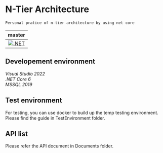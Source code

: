 # N-Tier Architecture
	Personal pratice of n-tier architecture by using net core
	
| master     |
| :-----------:  |
| [![.NET](https://github.com/AveryHu/NetCoreWebAPI/actions/workflows/dotnet.yml/badge.svg?branch=master)](https://github.com/AveryHu/NetCoreWebAPI/actions/workflows/dotnet.yml) |
 
## Developement environment

*Visual Studio 2022*  
*.NET Core 6*  
*MSSQL 2019*

## Test environment

For testing, you can use docker to build up the temp testing environment.
Please find the guide in TestEnvironment folder.

## API list

Please refer the API document in Documents folder.